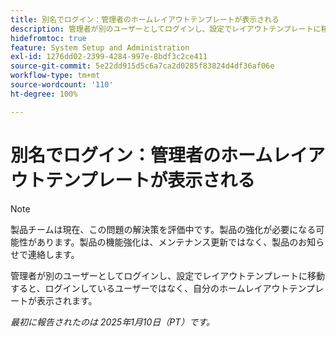 ```yaml
---
title: 別名でログイン：管理者のホームレイアウトテンプレートが表示される
description: 管理者が別のユーザーとしてログインし、設定でレイアウトテンプレートに移動すると、ログインしているユーザーではなく、自分のホームレイアウトテンプレートが表示されます。
hidefromtoc: true
feature: System Setup and Administration
exl-id: 1276dd02-2399-4284-997e-8bdf3c2ce411
source-git-commit: 5e22dd915d5c6a7ca2d0285f83824d4df36af06e
workflow-type: tm+mt
source-wordcount: '110'
ht-degree: 100%

---
```


# 別名でログイン：管理者のホームレイアウトテンプレートが表示される

>[!NOTE]
>
>製品チームは現在、この問題の解決策を評価中です。製品の強化が必要になる可能性があります。製品の機能強化は、メンテナンス更新ではなく、製品のお知らせで連絡します。

管理者が別のユーザーとしてログインし、設定でレイアウトテンプレートに移動すると、ログインしているユーザーではなく、自分のホームレイアウトテンプレートが表示されます。

_最初に報告されたのは 2025年1月10日（PT）です。_
